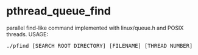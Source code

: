 # pthread_queue_find
parallel find-like command implemented with linux/queue.h and POSIX threads.
USAGE: 
<pre>
./pfind [SEARCH ROOT DIRECTORY] [FILENAME] [THREAD NUMBER]
</pre>
